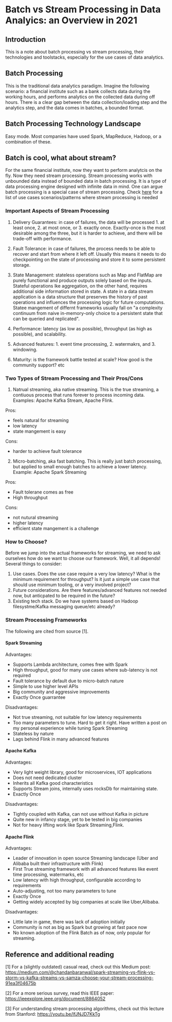# Batch vs Stream Processing in Data Analyics: an Overview in 2021

## Introduction

This is a note about batch processing vs stream processing, their technologies and toolstacks, especially for the use cases of data analytics.

## Batch Processing

This is the traditional data analytics paradigm. Imagine the following scenario: a financial institute such as a bank collects data during the working hours, and performs analytics on the collected data during off hours. There is a clear gap between the data collection/loading step and the analytics step, and the data comes in batches, a bounded format.

## Batch Processing Technology Landscape

Easy mode. Most companies have used Spark, MapReduce, Hadoop, or a combination of these.

## Batch is cool, what about stream?

For the same financial institute, now they want to perform analytcis on the fly. Now they need stream processing.
Stream processing works with unbounded data instead of bounded data in batch processing. It is a type of data processing engine designed with infinite data in mind. One can argue batch processing is a special case of stream processing. Check [here](https://iwringer.wordpress.com/2015/08/03/patterns-for-streaming-realtime-analytics/) for a list of use cases scenarios/patterns where stream processing is needed

### Important Aspects of Stream Processing

1. Delivery Guarantees: in case of failures, the data will be processed 1. at least once, 2. at most once, or 3. exactly once. Exactly-once is the most desirable among the three, but it is harder to achieve, and there will be trade-off with performance.

2. Fault Tolerance: in case of failures, the process needs to be able to recover and start from where it left off. Usually this means it needs to do checkpointing on the state of processing and store it to some persistent storage.

3. State Management: stateless operations such as Map and FlatMap are purely functional and produce outputs solely based on the inputs. Stateful operations lke aggregation, on the other hand, requires additional side information stored in state.  A state in a data stream application is a data structure that preserves the history of past operations and influences the processing logic for future computations. Statee mangement of differnt frameworks usually fall on "a complexity continuum from
naive in-memory-only choice to a persistent state that can be queried and replicated".

4. Performance: latency (as low as possible), throughput (as high as possible), and scalability.

5. Advanced features: 1. event time processing, 2. watermakrs, and 3. windowing.

6. Maturity: is the framework battle tested at scale? How good is the community support? etc

### Two Types of Stream Processing and Their Pros/Cons

1. Natrual streaming, aka native streaming. This is the true streaming, a contiuous process that runs forever to process incoming data. Examples: Apache Kafka Stream, Apache Flink.

Pros:

* feels natural for streaming
* low latency
* state mangement is easy

Cons:

* harder to achieve fault tolerance

2. Micro-batching, aka fast batching. This is really just batch processing, but applied to small enough batches to achieve a lower latency. Example: Apache Spark Streaming

Pros:

* Fault tolerane comes as free
* High throughput

Cons:

* not nutural streaming
* higher latency
* efficient state mangement is a challenge

### How to Choose?

Before we jump into the actual frameworks for streaming, we need to ask ourselves how do we want to choose our framework. Well, it all depends! Several things to consider:

1. Use cases. Does the use case require a very low latency? What is the minimum requirement for throughput? Is it just a simple use case that should use minimum tooling, or a very involved project?
2. Future considerations. Are there features/advanced features not needed now, but anticpated to be required in the future?
3. Existing tech stack. Do we have systems based on Hadoop filesystme/Kafka messaging queue/etc already?

### Stream Processing Frameworks

The following are cited from source [1].

#### Spark Streaming

Advantages:

* Supports Lambda architecture, comes free with Spark
* High throughput, good for many use cases where sub-latency is not required
* Fault tolerance by default due to micro-batch nature
* Simple to use higher level APIs
* Big community and aggressive improvements
* Exactly Once guarrantee

Disadvantages:

* Not true streaming, not suitable for low latency requirements
* Too many parameters to tune. Hard to get it right. Have written a post on my personal experience while tuning Spark Streaming
* Stateless by nature
* Lags behind Flink in many advanced features

#### Apache Kafka

Advantages:

* Very light weight library, good for microservices, IOT applications
* Does not need dedicated cluster
* Inherits all Kafka good characteristics
* Supports Stream joins, internally uses rocksDb for maintaining state.
* Exactly Once

Disadvantages:

* Tightly coupled with Kafka, can not use without Kafka in picture
* Quite new in infancy stage, yet to be tested in big companies
* Not for heavy lifting work like Spark Streaming,Flink.

#### Apache Flink

Advantages:

* Leader of innovation in open source Streaming landscape (Uber and Alibaba built their infrastructure with Flink)
* First True streaming framework with all advanced features like event time processing, watermarks, etc
* Low latency with high throughput, configurable according to requirements
* Auto-adjusting, not too many parameters to tune
* Exactly Once
* Getting widely accepted by big companies at scale like Uber,Alibaba.

Disadvantages:

* Little late in game, there was lack of adoption initially
* Community is not as big as Spark but growing at fast pace now
* No known adoption of the Flink Batch as of now, only popular for streaming.

## Reference and additional reading

[1] For a (slightly outdated) casual read, check out this Medium post: https://medium.com/@chandanbaranwal/spark-streaming-vs-flink-vs-storm-vs-kafka-streams-vs-samza-choose-your-stream-processing-91ea3f04675b

[2] For a more serious survey, read this IEEE paper: https://ieeexplore.ieee.org/document/8864052

[3] For understanding stream processing algorithms, check out this lecture from Stanford: https://youtu.be/lfJNJD7KkTg